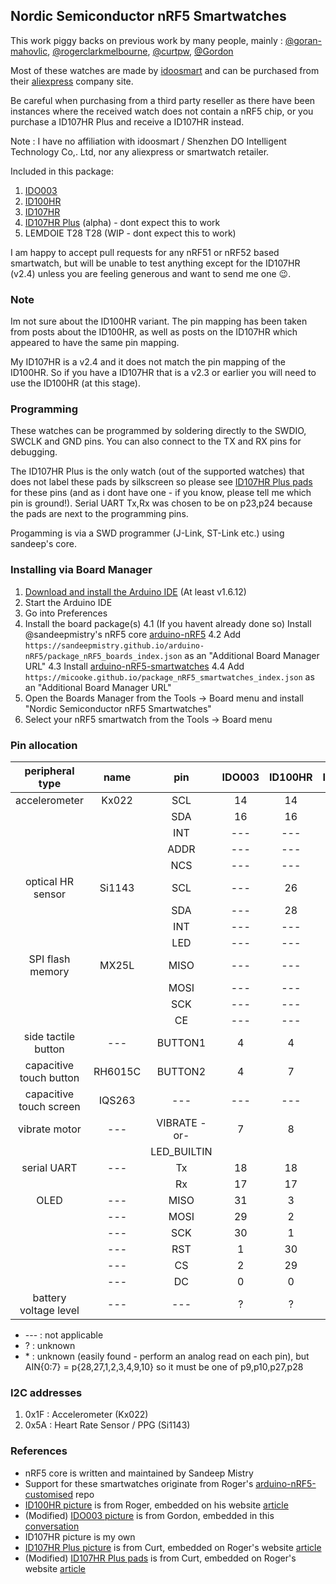 ## Nordic Semiconductor nRF5 Smartwatches

This work piggy backs on previous work by many people, mainly : [@goran-mahovlic](https://github.com/goran-mahovlic), [@rogerclarkmelbourne](https://github.com/rogerclarkmelbourne/), [@curtpw](https://github.com/curtpw/), [@Gordon](http://forum.espruino.com/profiles/224/)

Most of these watches are made by [idoosmart](http://www.idoosmart.com) and can be purchased from their [aliexpress](https://ido-smart.en.alibaba.com/productgrouplist-0/Ungrouped.html?) company site.

Be careful when purchasing from a third party reseller as there have been instances where the received watch does not contain a nRF5 chip, or you purchase a ID107HR Plus and receive a ID107HR instead.

Note : I have no affiliation with idoosmart / Shenzhen DO Intelligent Technology Co,. Ltd, nor any aliexpress or smartwatch retailer.

Included in this package:
1. [IDO003](https://github.com/micooke/micooke.github.io/blob/master/arduino-nRF5-smartwatches/images/IDO003_back.jpg)
2. [ID100HR](https://github.com/micooke/micooke.github.io/blob/master/arduino-nRF5-smartwatches/images/ID100HR_back.jpg)
3. [ID107HR](https://github.com/micooke/micooke.github.io/blob/master/arduino-nRF5-smartwatches/images/ID107HR_back.jpg)
4. [ID107HR Plus](https://github.com/micooke/micooke.github.io/blob/master/arduino-nRF5-smartwatches/images/ID107HRPlus_disected.jpg) (alpha) - dont expect this to work
5. LEMDOIE T28 T28 (WIP - dont expect this to work)

I am happy to accept pull requests for any nRF51 or nRF52 based smartwatch, but will be unable to test anything except for the ID107HR (v2.4) unless you are feeling generous and want to send me one :wink:.

### Note
Im not sure about the ID100HR variant. The pin mapping has been taken from posts about the ID100HR, as well as posts on the ID107HR which appeared to have the same pin mapping.

My ID107HR is a v2.4 and it does not match the pin mapping of the ID100HR. So if you have a ID107HR that is a v2.3 or earlier you will need to use the ID100HR (at this stage).

### Programming
These watches can be programmed by soldering directly to the SWDIO, SWCLK and GND pins.
You can also connect to the TX and RX pins for debugging.

The ID107HR Plus is the only watch (out of the supported watches) that does not label these pads by silkscreen so please see [ID107HR Plus pads](images/ID107HRPlus_pads.jpg) for these pins (and as i dont have one - if you know, please tell me which pin is ground!). Serial UART Tx,Rx was chosen to be on p23,p24 because the pads are next to the programming pins.

Progamming is via a SWD programmer (J-Link, ST-Link etc.) using sandeep's core.

### Installing via Board Manager
1. [Download and install the Arduino IDE](https://www.arduino.cc/en/Main/Software) (At least v1.6.12)
2. Start the Arduino IDE
3. Go into Preferences
4. Install the board package(s)
    4.1 (If you havent already done so) Install @sandeepmistry's nRF5 core [arduino-nRF5](https://github.com/sandeepmistry/arduino-nRF5)
    4.2 Add ```https://sandeepmistry.github.io/arduino-nRF5/package_nRF5_boards_index.json``` as an "Additional Board Manager URL"
    4.3 Install [arduino-nRF5-smartwatches](https://github.com/micooke/arduino-nRF5-smartwatches)
    4.4 Add ```https://micooke.github.io/package_nRF5_smartwatches_index.json``` as an "Additional Board Manager URL"
5. Open the Boards Manager from the Tools -> Board menu and install "Nordic Semiconductor nRF5 Smartwatches"
6. Select your nRF5 smartwatch from the Tools -> Board menu

### Pin allocation

| peripheral type         | name   | pin          | IDO003 | ID100HR | ID107HR | ID107HR Plus
| :---:                   | :---:  | :---:        | :---:  | :---:   | :---:   | :---:
| accelerometer           | Kx022  | SCL          | 14     | 14      | 14      | 5 
|                         |        | SDA          | 16     | 16      | 16      | 3 
|                         |        | INT          | ---    | ---     | ---     | 6 
|                         |        | ADDR         | ---    | ---     | ---     | 4
|                         |        | NCS          | ---    | ---     | ---     | 7
| optical HR sensor       | Si1143 | SCL          | ---    | 26      | 22      | 18
|                         |        | SDA          | ---    | 28      | 23      | 10
|                         |        | INT          | ---    | ---     | 24      | 8
|                         |        | LED          | ---    | ---     | ---     | 9
| SPI flash memory        | MX25L  | MISO         | ---    | ---     | ---     | 27
|                         |        | MOSI         | ---    | ---     | ---     | 31
|                         |        | SCK          | ---    | ---     | ---     | 30
|                         |        | CE           | ---    | ---     | ---     | 28
| side tactile button     | ---    | BUTTON1      | 4      | 4       | 4       | ---
| capacitive touch button | RH6015C| BUTTON2      | 4      | 7       | 7       | ?
| capacitive touch screen | IQS263 | ---          | ---    | ---     | ---     | ?
| vibrate motor           | ---    | VIBRATE -or- | 7      | 8       | 6       | ?
|                         |        | LED_BUILTIN  |        |         |         |    
| serial UART             | ---    | Tx           | 18     | 18      | 18      | 23
|                         |        | Rx           | 17     | 17      | 17      | 24
| OLED                    | ---    | MISO         | 31     | 3       | 3       | ?
|                         | ---    | MOSI         | 29     | 2       | 2       | ?
|                         | ---    | SCK          | 30     | 1       | 1       | ?
|                         | ---    | RST          | 1      | 30      | 30      | ?
|                         | ---    | CS           | 2      | 29      | 29      | ?
|                         | ---    | DC           | 0      | 0       | 0       | ?
| battery voltage level   | ---    | ---          | ?      | ?       | \*      | ?

* --- : not applicable
*  ?  : unknown
* \*  : unknown (easily found - perform an analog read on each pin), but AIN{0:7} = p{28,27,1,2,3,4,9,10} so it must be one of p9,p10,p27,p28

### I2C addresses
1. 0x1F : Accelerometer (Kx022)
2. 0x5A : Heart Rate Sensor / PPG (Si1143)

### References
* nRF5 core is written and maintained by Sandeep Mistry
* Support for these smartwatches originate from Roger's [arduino-nRF5-customised](https://github.com/rogerclarkmelbourne/arduino-nRF5-customised) repo
* [ID100HR picture](http://www.rogerclark.net/wp-content/uploads/2016/09/ID100HR_back_smart_watch-1024x576.jpg) is from Roger, embedded on his website [article](http://www.rogerclark.net/arduino-on-the-id100hr-fitness-tracker/)
* (Modified) [IDO003 picture](https://espruino.microco.sm/api/v1/files/ba591802419c40145d825db2924360eb162cc026.JPG) is from Gordon, embedded in this [conversation](http://forum.espruino.com/conversations/280747/)
* ID107HR picture is my own
* [ID107HR Plus picture](http://www.rogerclark.net/wp-content/uploads/2017/06/id107plus-7-770x1024.jpg) is from Curt, embedded on Roger's website [article](http://www.rogerclark.net/new-nrf52832-based-smart-watch-available/)
* (Modified) [ID107HR Plus pads](http://www.rogerclark.net/wp-content/uploads/2017/06/id107plus-3.jpg) is from Curt, embedded on Roger's website [article](http://www.rogerclark.net/new-nrf52832-based-smart-watch-available/)